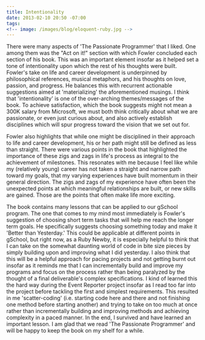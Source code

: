 ```yaml
---
title: Intentionality
date: 2013-02-10 20:50 -07:00
tags:
<!-- image: /images/blog/eloquent-ruby.jpg -->
---
```


There were many aspects of 'The Passionate Programmer' that I liked.  One among them was the "Act on it!" section with which Fowler concluded each section of his book.  This was an important element insofar as it helped set a tone of intentionality upon which the rest of his thoughts were built.  Fowler's take on life and career development is underpinned by philosophical references, musical metaphors, and his thoughts on love, passion, and progress. He balances this with recurrent actionable suggestions aimed at 'materializing' the aforementioned musings.  I think that 'intentionality' is one of the over-arching themes/messages of the book.  To achieve satisfaction, which the book suggests might not mean a 300K salary from Microsoft, we must both think critically about what we are passionate, or even just curious about, and also actively establish disciplines which will spur progress toward the vision that we set out for.

Fowler also highlights that while one might be disciplined in their approach to life and career development, his or her path might still be defined as less than straight. There were various points in the book that highlighted the importance of these zigs and zags in life's process as integral to the achievement of milestones.  This resonates with me because I feel like while my (relatively young) career has not taken a straight and narrow path toward my goals, that my varying experiences have built momentum in their general direction.  The zigs and zags of my experience have often been the unexpected points at which meaningful relationships are built, or new skills are gained.  Those are the points that often make life more exciting.

The book contains many lessons that can be applied to our gSchool program.  The one that comes to my mind most immediately is Fowler's suggestion of choosing short term tasks that will help me reach the longer term goals.  He specifically suggests choosing something today and make it 'Better than Yesterday.'  This could be applicable at different points in gSchool, but right now, as a Ruby Newby, it is especially helpful to think that I can take on the somewhat daunting world of code in bite size pieces by simply building upon and improving what I did yesterday.  I also think that this will be a helpful approach for pacing projects and not getting burnt out insofar as it reminds me that I can incrementally build and improve my programs and focus on the process rather than being paralyzed by the thought of a final deliverable's complex specifications.  I kind of learned this the hard way during the Event Reporter project insofar as I read too far into the project before tackling the first and simplest requirements.  This resulted in me 'scatter-coding' (i.e. starting code here and there and not finishing one method before starting another) and trying to take on too much at once rather than incrementally building and improving methods and achieving complexity in a paced manner.  In the end, I survived and have learned an important lesson.  I am glad that we read 'The Passionate Programmer' and will be happy to keep the book on my shelf for a while.
